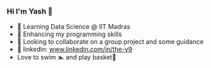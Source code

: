 ### Hi I'm Yash 👋

- 🌱 Learning Data Science @ IIT Madras
- 🔭 Enhancing my programming skills
- 👯 Looking to collaborate on a group project and some guidance
- 🔗 linkedin: www.linkedin.com/in/the-y9
- Love to swim 🏊‍ and play basket🏀
